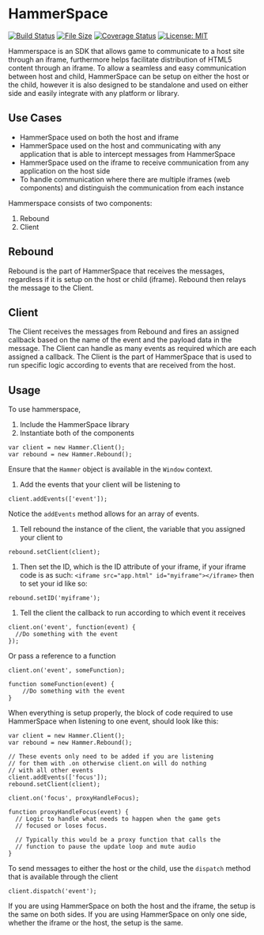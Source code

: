 # HammerSpace

[![Build Status](https://travis-ci.org/theREDspace/HammerSpace.svg?branch=master)](https://travis-ci.org/theREDspace/HammerSpace)
[![File Size](https://img.shields.io/github/size/theREDspace/HammerSpace/dist/hammerspace.min.js.svg)](https://raw.githubusercontent.com/theREDspace/HammerSpace/master/dist/hammerspace.min.js)
[![Coverage Status](https://coveralls.io/repos/github/theREDspace/HammerSpace/badge.svg)](https://coveralls.io/github/theREDspace/HammerSpace)
[![License: MIT](https://img.shields.io/badge/License-MIT-green.svg)](https://opensource.org/licenses/MIT)

Hammerspace is an SDK that allows game to communicate to a host site through an iframe, furthermore helps facilitate distribution
of HTML5 content through an iframe. To allow a seamless and easy
communication between host and child, HammerSpace can be setup on either the host or the child, however it is also designed to be standalone and used on either side and easily integrate with any platform or library.

## Use Cases

- HammerSpace used on both the host and iframe
- HammerSpace used on the host and communicating with any application that is able to intercept messages from HammerSpace
- HammerSpace used on the iframe to receive communication from any application on the host side
- To handle communication where there are multiple iframes (web components) and distinguish the communication from each instance

Hammerspace consists of two components:
1) Rebound
2) Client

## Rebound

Rebound is the part of HammerSpace that receives the messages, regardless if it is setup on the host or child (iframe). Rebound then relays the
message to the Client.

## Client

The Client receives the messages from Rebound and fires an assigned callback based on the name of the event and the payload data in the message.
The Client can handle as many events as required which are each assigned a callback. The Client is the part of HammerSpace that is used to
run specific logic according to events that are received from the host.

## Usage

To use hammerspace,

1) Include the HammerSpace library
1) Instantiate both of the components
```
var client = new Hammer.Client();
var rebound = new Hammer.Rebound();
```

Ensure that the `Hammer` object is available in the `Window` context.

1) Add the events that your client will be listening to
```
client.addEvents(['event']);
```

Notice the `addEvents` method allows for an array of events.

1) Tell rebound the instance of the client, the variable that you assigned your client to
```
rebound.setClient(client);
```

1) Then set the ID, which is the ID attribute of your iframe, if your iframe code is as such: `<iframe src="app.html" id="myiframe"></iframe>`
then to set your id like so:

```
rebound.setID('myiframe');
```

1) Tell the client the callback to run according to which event it receives
```
client.on('event', function(event) {
  //Do something with the event
});
```

Or pass a reference to a function

```
client.on('event', someFunction);

function someFunction(event) {
	//Do something with the event
}
```

When everything is setup properly, the block of code required to use HammerSpace when listening to one event, should look like this:

```
var client = new Hammer.Client();
var rebound = new Hammer.Rebound();

// These events only need to be added if you are listening
// for them with .on otherwise client.on will do nothing
// with all other events
client.addEvents(['focus']);
rebound.setClient(client);

client.on('focus', proxyHandleFocus);

function proxyHandleFocus(event) {
  // Logic to handle what needs to happen when the game gets
  // focused or loses focus.

  // Typically this would be a proxy function that calls the
  // function to pause the update loop and mute audio
}

```

To send messages to either the host or the child, use the `dispatch` method that is available through the client

```
client.dispatch('event');
```

If you are using HammerSpace on both the host and the iframe, the setup is the same on both sides. If you are using HammerSpace on only one side, whether the iframe or the host, the setup is the same.
